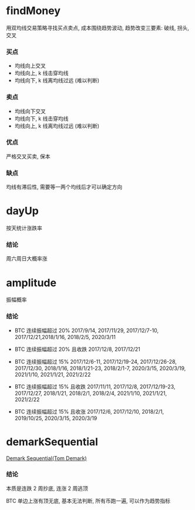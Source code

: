 # findMoney

用双均线交易策略寻找买点卖点, 成本围绕趋势波动, 趋势改变三要素: 破线, 拐头, 交叉

### 买点

- 均线向上交叉
- 均线向上, k 线击穿均线
- 均线向下, k 线离均线过远 (难以判断)

### 卖点

- 均线向下交叉
- 均线向下, k 线击穿均线
- 均线向上, k 线离均线过远 (难以判断)

### 优点

严格交叉买卖, 保本

### 缺点

均线有滞后性, 需要等一两个均线后才可以确定方向

# dayUp

按天统计涨跌率

### 结论

周六周日大概率涨

# amplitude

振幅概率

### 结论

- BTC 连续振幅超过 20% 2017/9/14, 2017/11/29, 2017/12/7-10, 2017/12/21,2018/1/16, 2018/2/5, 2020/3/11

- BTC 连续振幅超过 20% 且收跌 2017/12/8, 2017/12/21

- BTC 连续振幅超过 15% 2017/12/6-11, 2017/12/19-24, 2017/12/26-28, 2017/12/30, 2018/1/16, 2018/1/21-23, 2018/2/1-7, 2020/3/15, 2020/3/19, 2021/1/10, 2021/1/21, 2021/2/22

- BTC 连续振幅超过 15% 且收跌 2017/11/11, 2017/12/8, 2017/12/19-23, 2017/12/27, 2018/1/21, 2018/2/1, 2018/2/4, 2021/1/10, 2021/1/21, 2021/2/22

- BTC 连续振幅超过 15% 且收涨 2017/12/6, 2017/12/10, 2018/2/1, 2019/10/25, 2020/3/15, 2020/3/19

# demarkSequential

[Demark Sequential(Tom Demark)](https://forextraininggroup.com/introduction-tom-demark-indicators-studies/)

### 结论

本质是连跌 2 周抄底, 连涨 2 周逃顶

BTC 单边上涨有顶无底, 基本无法判断, 所有币跑一遍, 可以作为趋势指标

